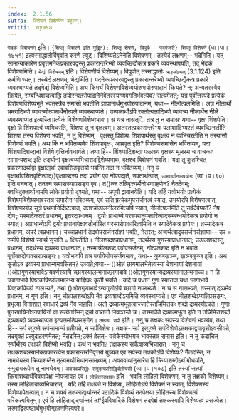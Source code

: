 ```yaml
---
index:  2.1.56
sutra:  विशेषणं विशेष्येण बहुलम्।
vritti:  nyasa
---
```


`भेदकं विशेषणम्` इति। `{शिष्लृ विशरणे इति मुद्रित); शिष्लृ शेषणे, विपूर्वः-- पदमंजरी} शिष्लृ विशेषणे` (धा।पा।१४५१) इत्यस्माद्धातोर्विपूर्वात् करणे ल्युट्। विशिष्यतेऽनेनेति विशेषणम्। तस्येदं लक्षणम्-- भदेमिति। यत् सामान्याकारेण प्रवृत्तमनेकप्रकारवद्वस्तु प्रकारान्तरेभ्यो व्यवच्छिद्यैकत्र प्रकारे व्यवस्थापयति, तद् भेदकं विशेषणमिति। `भेद्यं विशेषणम्` इति। विशेषणीयं विशेष्यम्। विपूर्वात् तस्माद्धातोः `ऋहलोण्र्यत्` (3.1.124) इति कर्मणि ण्यत्। तस्येदं लक्षणम्, भेद्यमिति। यदनेकप्रकारवद्वस्तु प्रकारान्तरेभ्यो व्यवच्छिद्यैकत्र प्रकारे व्यवस्थाप्यते तद्भेद्यं विशेष्यमिति। अथ किमर्थं विशेषणविशेष्ययोरुभयोरुपादानं क्रियते? न; अन्यतरस्यैव क्रियेत, सम्बन्धिशब्दत्वाद्धि तयोरन्यतरोपादानेनैवेतरस्याप्यवगतिर्भवत्येव? सत्यमेतत्; यत्र पूर्वोत्तरपदे प्रत्येकं विशेषणविशेष्यभूते भवतस्त्रैव समासो भवतीति ज्ञापानार्थमुभयोरुपादानम्, यथा-- नीलोत्पलमिति। अत्र नीलार्थो भ्रमरादिभ्यो व्यावत्र्योत्पलार्थेनोत्पले व्यवस्थाप्यते। उत्पलार्थोऽपि रक्तोत्पलादिभ्यो व्यावत्र्य नीलार्थेन नीले व्यवस्थाप्यत इत्यस्ति प्रत्येकं विशेषणविशेष्यभावः। स यत्र नासत्ि तत्र तु न समासः यथा-- वृक्षः शिंशपेति। वृक्षो हि शिंशपात्वं व्यभिचरति, शिंशपा तु न वृक्षत्वम्। अतस्तत्प्रकारान्तरेभ्यः पलाशादिभ्यस्तं व्यवच्छिनत्तीति शिंशपा तस्य विशेषणं भवति, न तु विशेष्यम्। वृक्षस्तु विशेष्यः शिंशपार्थस्तु वृक्षत्वं न व्यभिचरतीति न तस्यासौ विशेषणं भवति। अथ किं न भवितव्यमेव शिंशपावृक्षः, आम्रवृक्ष इति? विशेषणसमासेन भवितव्यम्, यदा शिंशपादिशब्दानां विशेषे वृत्तिर्नावधार्यते। तथा हि-- शिंशपादिशब्दाः फलस्य वृक्षस्य मूलस्य च वाचकाः सामान्यशब्द इति तदर्थानां वृक्षत्वव्यभिचारादद्विशेष्यभावः, वृक्षश्च विशेषणं भवति। यदा तु कुतश्चित् प्रकरणादर्थाद्वा वृक्षाद्यर्था एवावसितवृत्तयो भवन्ति तदा न भवितव्यम्। ननु च वृक्षार्थावसितवृत्तित्वाद्()वृक्षशब्दस्य तदा प्रयोग एव नोपपद्यते, उक्तार्थत्वात्, `उक्तार्थानामप्रयोगः` (व्या।प।६०) इति वचनात्। ततश्च समासस्याप्रसङ्ग एव। त()त्क तन्निवृत्त्यर्थेनोभयग्रहणेन? नैतदेवम्; क्वचिदुक्तार्थानामपि लोके प्रयोगो दृश्यते, यथा-- अपूपौ द्वावानयेति।
यदि तर्हि यत्रोभयोः प्रत्येकं विशेषमविशेष्यभावस्तत्र समासेन भवितव्यम्, एवं सति प्रत्येकमुपसर्जनत्वं स्यात्, उभयोरपि विशेषणत्वात्, विशेषणस्येह सूत्रे प्रथमानिर्दिष्टत्वात्, ततश्चोत्पलनीलरमित्यपि स्यात्, नीलोत्पलमिति तु सर्वदैवेष्यते? नैष दोषः; यस्मादेकतरं प्रधानम्, इतरदप्रधानम्। द्वयोः प्राधान्ये परस्परानुपकारित्वादसम्बन्धयोरेकत्र प्रयोगो न स्यात्। अप्राधान्येऽपि द्वयोः प्रधानापेक्षावतोर्नास्ति परस्परोपकारित्वमिति न स्यादेवैकत्र प्रयोगः। तस्मादेकत्र प्रधानम्, अपरं त्वप्रधानम्। यच्चाप्रधानं तेदवोपसर्जनसंज्ञां भवति, नेतरत्; अन्वर्थत्वादुपसर्जनसंज्ञायाः-- उप = समीपे विशेष्ये स्वार्थ सृजति = क्षिपतीति। नीलशब्दश्चाप्रधानम्, तदर्थस्य गुणस्याप्राधान्यात्; उत्पलशब्दस्तु प्रधानम्, तदर्थस्य द्रव्यस्य प्राधान्यात्। तस्मान्नीलशब्द एवोपसर्जनम्, नोत्पलशब्द इति न भवति पूर्वोक्तदोषावसरप्रसङ्गः। यत्रोभावपि तत्र पर्यायेणोपसर्जनभावः, यथा-- कुब्जखञ्ज, खञ्जकुब्ज इति।
अथ कुतोऽत्र द्रव्यस्य प्राधान्यमवसितम्? उच्यते;यथा-- ()ओतं छागमालभेतेत्यस्यां देशनायां देशनायां ()ओतगुणस्याभावेऽन्यवर्णस्यापि च्छागस्यालम्भनाच्छागाबावे ()ओतगुणस्यान्यद्रव्यस्यानालम्भनाच्च। न हि च्छागाभावे पिष्टकपिण्डीलमालभ्य याज्ञिकः कृती भवति। यदि च प्रधानं गुणः स्यात्तदा यथा छागाभावे पिष्टकपिण्डी नालभ्यते, तथा ()ओतगुणाभावेऽन्यगुणोऽपि च्छागो नालभ्यते। न च स नालभ्यते, तस्मात् द्रव्यमेव प्रधानम्, न गुण इति। ननु चोत्पलशब्दोऽपि नैव द्रव्यशब्दोऽयमिति व्यवस्थाप्यते। एवं नीलशब्देऽप्यतिप्रसङ्गः, प्रभृत्या विनाशात् स्वाधारं द्रव्यं नैव जहाति। अतो द्रव्यात्मभूतत्वाज्जातेस्तन्निमित्तकः शब्दो द्रव्यस्योत्पत्ते। गुणाः पुनरपायिनोऽनपायिनो वा सत्येतस्मिन् द्रव्ये वत्र्तन्ते निवत्र्तन्ते च। तस्मान्नैते द्रव्यात्मभूता इति न तन्निमित्तशब्दो द्रव्यशब्दो व्यवस्थाप्यत इत्यलमतिप्रसङ्गेन।
`तक्षकः सर्पः` इति। ननु च तक्षकः सर्पस्य विशेषणं भवत्येव, तथा हि-- सर्प त्युक्ते सर्पसामान्यं प्रतीयते, न सर्पविशेषः। तक्षक- सर्प इत्युक्ते सर्पविशेषोऽतक्षकाद्व्यावृत्तोऽवसीयते, तदयुक्तं प्रत्युदाहरणमेतत्; नैतदस्ति;उक्तं ह्रेतत्- यत्रैकैस्योभयत्र भावस्तत्र समास इति। न तु कदाचित् सर्पार्थस्य तक्षको विशेष्यो भवति। कथं न भवति? तक्षकस्य सर्पत्वाव्यभिचारात्। ननु च तक्षकशब्दस्यानेकप्रकारत्वेन प्रकारान्तरनिवृत्तये युज्यत एव सर्पस्य तक्षकोऽपि विशेष्यः? नैतदस्ति; न नामधेयस्य क्रियाशब्देन तुल्यमर्थाभिधानसामथ्र्यम्। अवयवार्थानुसारेण हि क्रियाशब्दोऽर्थं बोधयति, समुदायरूपेण तु नामधेयम्। `अवयवप्रसिद्धेः समुदायप्रसिद्धिर्बलीयसी` (व्या।प।१०८) इति तस्यां सत्यां क्रियाशब्दार्थविषयापेक्षा नोपजायत एव। `लोहितस्तक्षकः` इति। भवति लोहितो विशेषणम्, न तु तक्षको विशेष्यम्। तस्य लोहितत्वाव्यभिचारात्। यदि तर्हि तक्षको न विशेष्यः, लोहितोऽपि विशेषणं न स्यात्; विशेषणस्य विशेष्यापेक्षत्वात्। न च शक्यं तक्षकाद्यर्थान्तरं पटादिकं विशेष्यं तदपेक्षया लोहितस्य विशेषणत्वं परिकल्पयितुम्। एवं हि लोहिताद्यदर्थान्तरं त#ईव्रविषादिकं विशेषणं तदपेक्षं तक्षकस्यापि विशेष्यत्वं प्रसज्येत। तस्माद्विस्पष्टार्थमुभयोग्र्रहणमित्यपरे॥
